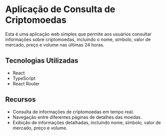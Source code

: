 # Aplicação de Consulta de Criptomoedas

Esta é uma aplicação web simples que permite aos usuários consultar informações sobre criptomoedas, incluindo o nome, símbolo, valor de mercado, preço e volume nas últimas 24 horas.

## Tecnologias Utilizadas

- React
- TypeScript
- React Router

## Recursos

- Consulta de informações de criptomoedas em tempo real.
- Navegação entre diferentes páginas de detalhes das moedas.
- Exibição de informações detalhadas, incluindo nome, símbolo, valor de mercado, preço e volume.
